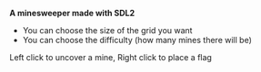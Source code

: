 **A minesweeper made with SDL2**
- You can choose the size of the grid you want
- You can choose the difficulty (how many mines there will be)

Left click to uncover a mine,
Right click to place a flag
